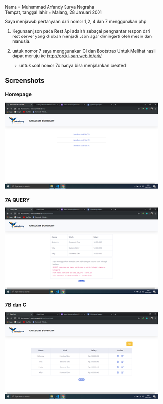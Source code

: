 Nama = Muhammad Arfandy Surya Nugraha <br>Tempat, tanggal lahir = Malang, 28 Januari 2001


Saya menjawab pertanyaan dari nomor 1,2, 4 dan 7 menggunakan php

1. Kegunaan json pada Rest Api adalah sebagai penghantar respon dari rest server yang di ubah menjadi Json agar dimingerti oleh mesin dan manusia.

7. untuk nomor 7 saya menggunakan CI dan Bootstrap
   Untuk Melihat hasil dapat menuju ke http://oreki-san.web.id/ark/
   
   - untuk soal nomor 7c hanya bisa menjalankan created
   
## Screenshots
### Homepage<br>
 
![alt-text](https://github.com/Oreki13/ark4/blob/master/img/home.png)<br>

### 7A QUERY<br>
![alt-text](https://github.com/Oreki13/ark4/blob/master/img/7a.png)

### 7B dan C <br>
![alt-text](https://github.com/Oreki13/ark4/blob/master/img/7bc.png)
